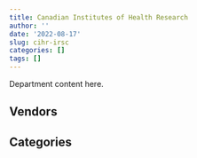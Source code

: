 ```yaml
---
title: Canadian Institutes of Health Research
author: ''
date: '2022-08-17'
slug: cihr-irsc
categories: []
tags: []
---
```


<script src="/rmarkdown-libs/htmlwidgets/htmlwidgets.js"></script>
<link href="/rmarkdown-libs/datatables-css/datatables-crosstalk.css" rel="stylesheet" />
<script src="/rmarkdown-libs/datatables-binding/datatables.js"></script>
<script src="/rmarkdown-libs/jquery/jquery-3.6.0.min.js"></script>
<link href="/rmarkdown-libs/dt-core-bootstrap/css/dataTables.bootstrap.min.css" rel="stylesheet" />
<link href="/rmarkdown-libs/dt-core-bootstrap/css/dataTables.bootstrap.extra.css" rel="stylesheet" />
<script src="/rmarkdown-libs/dt-core-bootstrap/js/jquery.dataTables.min.js"></script>
<script src="/rmarkdown-libs/dt-core-bootstrap/js/dataTables.bootstrap.min.js"></script>
<link href="/rmarkdown-libs/crosstalk/css/crosstalk.min.css" rel="stylesheet" />
<script src="/rmarkdown-libs/crosstalk/js/crosstalk.min.js"></script>
<script src="/rmarkdown-libs/htmlwidgets/htmlwidgets.js"></script>
<link href="/rmarkdown-libs/datatables-css/datatables-crosstalk.css" rel="stylesheet" />
<script src="/rmarkdown-libs/datatables-binding/datatables.js"></script>
<script src="/rmarkdown-libs/jquery/jquery-3.6.0.min.js"></script>
<link href="/rmarkdown-libs/dt-core-bootstrap/css/dataTables.bootstrap.min.css" rel="stylesheet" />
<link href="/rmarkdown-libs/dt-core-bootstrap/css/dataTables.bootstrap.extra.css" rel="stylesheet" />
<script src="/rmarkdown-libs/dt-core-bootstrap/js/jquery.dataTables.min.js"></script>
<script src="/rmarkdown-libs/dt-core-bootstrap/js/dataTables.bootstrap.min.js"></script>
<link href="/rmarkdown-libs/crosstalk/css/crosstalk.min.css" rel="stylesheet" />
<script src="/rmarkdown-libs/crosstalk/js/crosstalk.min.js"></script>

Department content here.

## Vendors

<div id="htmlwidget-1" style="width:100%;height:auto;" class="datatables html-widget"></div>
<script type="application/json" data-for="htmlwidget-1">{"x":{"style":"bootstrap","filter":"none","vertical":false,"data":[["<a href=\"/vendors/4_office_automation/\">4 OFFICE AUTOMATION<\/a>","<a href=\"/vendors/advanced_business_interiors/\">ADVANCED BUSINESS INTERIORS<\/a>","<a href=\"/vendors/advanced_chippewa_technologies/\">ADVANCED CHIPPEWA TECHNOLOGIES<\/a>","<a href=\"/vendors/amazon/\">AMAZON<\/a>","<a href=\"/vendors/bdo_canada/\">BDO CANADA<\/a>","<a href=\"/vendors/bell_canada/\">BELL CANADA<\/a>","<a href=\"/vendors/blackberry/\">BLACKBERRY<\/a>","<a href=\"/vendors/canadian_corps_of_commissionaires/\">CANADIAN CORPS OF COMMISSIONAIRES<\/a>","<a href=\"/vendors/careworx/\">CAREWORX<\/a>","<a href=\"/vendors/cbci_telecom/\">CBCI TELECOM<\/a>","<a href=\"/vendors/cgi/\">CGI<\/a>","<a href=\"/vendors/cistel_technology/\">CISTEL TECHNOLOGY<\/a>","<a href=\"/vendors/cnw_group/\">CNW GROUP<\/a>","<a href=\"/vendors/compucom_canada/\">COMPUCOM CANADA<\/a>","<a href=\"/vendors/conexsys/\">CONEXSYS<\/a>","<a href=\"/vendors/contract_community/\">CONTRACT COMMUNITY<\/a>","<a href=\"/vendors/dell_computer/\">DELL COMPUTER<\/a>","<a href=\"/vendors/deloitte_and_touche/\">DELOITTE AND TOUCHE<\/a>","<a href=\"/vendors/diligens/\">DILIGENS<\/a>","<a href=\"/vendors/donna_cona/\">DONNA CONA<\/a>","<a href=\"/vendors/eagle_professional_resources/\">EAGLE PROFESSIONAL RESOURCES<\/a>","<a href=\"/vendors/elsevier/\">ELSEVIER<\/a>","<a href=\"/vendors/empowered_networks/\">EMPOWERED NETWORKS<\/a>","<a href=\"/vendors/ernst_young/\">ERNST YOUNG<\/a>","<a href=\"/vendors/excel_human_resources/\">EXCEL HUMAN RESOURCES<\/a>","<a href=\"/vendors/fast_forward_french/\">FAST FORWARD FRENCH<\/a>","<a href=\"/vendors/ford_motor_company/\">FORD MOTOR COMPANY<\/a>","<a href=\"/vendors/freebalance/\">FREEBALANCE<\/a>","<a href=\"/vendors/gartner/\">GARTNER<\/a>","<a href=\"/vendors/genesis_integration/\">GENESIS INTEGRATION<\/a>","<a href=\"/vendors/goss_gilroy/\">GOSS GILROY<\/a>","<a href=\"/vendors/hypertec/\">HYPERTEC<\/a>","<a href=\"/vendors/ibm_canada/\">IBM CANADA<\/a>","<a href=\"/vendors/info_tech_research_group/\">INFO TECH RESEARCH GROUP<\/a>","<a href=\"/vendors/insa/\">INSA<\/a>","<a href=\"/vendors/instrux_media/\">INSTRUX MEDIA<\/a>","<a href=\"/vendors/iron_mountain/\">IRON MOUNTAIN<\/a>","<a href=\"/vendors/itex/\">ITEX<\/a>","<a href=\"/vendors/lionbridge/\">LIONBRIDGE<\/a>","<a href=\"/vendors/manpower_services_canada/\">MANPOWER SERVICES CANADA<\/a>","<a href=\"/vendors/maplesoft_consulting/\">MAPLESOFT CONSULTING<\/a>","<a href=\"/vendors/mdos_consulting/\">MDOS CONSULTING<\/a>","<a href=\"/vendors/microsoft_canada/\">MICROSOFT CANADA<\/a>","<a href=\"/vendors/mindwire_systems/\">MINDWIRE SYSTEMS<\/a>","<a href=\"/vendors/mishkumi_technologies/\">MISHKUMI TECHNOLOGIES<\/a>","<a href=\"/vendors/national_arts_centre/\">NATIONAL ARTS CENTRE<\/a>","<a href=\"/vendors/newfound_recruiting/\">NEWFOUND RECRUITING<\/a>","<a href=\"/vendors/nisha_techonologies/\">NISHA TECHONOLOGIES<\/a>","<a href=\"/vendors/opentext/\">OPENTEXT<\/a>","<a href=\"/vendors/optiv_canada_federal/\">OPTIV CANADA FEDERAL<\/a>","<a href=\"/vendors/oracle_canada/\">ORACLE CANADA<\/a>","<a href=\"/vendors/ottawa_marriott_hotels_innvest_hotels_gp/\">OTTAWA MARRIOTT HOTELS INNVEST HOTELS GP<\/a>","<a href=\"/vendors/pricewaterhouse_coopers/\">PRICEWATERHOUSE COOPERS<\/a>","<a href=\"/vendors/printers_plus/\">PRINTERS PLUS<\/a>","<a href=\"/vendors/procom_consultants/\">PROCOM CONSULTANTS<\/a>","<a href=\"/vendors/protak_consulting_group/\">PROTAK CONSULTING GROUP<\/a>","<a href=\"/vendors/quintet_consulting/\">QUINTET CONSULTING<\/a>","<a href=\"/vendors/randstad/\">RANDSTAD<\/a>","<a href=\"/vendors/raymond_chabot_grant_thornton/\">RAYMOND CHABOT GRANT THORNTON<\/a>","<a href=\"/vendors/si_systems/\">SI SYSTEMS<\/a>","<a href=\"/vendors/softchoice/\">SOFTCHOICE<\/a>","<a href=\"/vendors/st_joseph_print_group/\">ST JOSEPH PRINT GROUP<\/a>","<a href=\"/vendors/teknion/\">TEKNION<\/a>","<a href=\"/vendors/teramach_technologies/\">TERAMACH TECHNOLOGIES<\/a>","<a href=\"/vendors/the_aim_group/\">THE AIM GROUP<\/a>","<a href=\"/vendors/veritaaq_technology_house/\">VERITAAQ TECHNOLOGY HOUSE<\/a>","<a href=\"/vendors/workdynamics_technologies/\">WORKDYNAMICS TECHNOLOGIES<\/a>","<a href=\"/vendors/york_university/\">YORK UNIVERSITY<\/a>","<a href=\"/vendors/zernam_enterprise/\">ZERNAM ENTERPRISE<\/a>"],[null,"$    98,516.00","$    51,588.90",null,null,null,"$     1,912.19","$   326,966.00",null,"$    27,155.56","$    18,485.55",null,"$    21,470.00","$    11,387.05","$    31,097.54",null,"$    91,401.85","$    72,800.00",null,"$   101,574.00","$    24,578.00","$   497,631.42",null,"$   104,631.34","$    81,725.92",null,null,"$    54,393.00","$       173.77",null,"$    53,625.71",null,"$    26,451.11","$    82,159.07",null,null,"$    14,916.00","$    18,362.92","$    55,000.00","$   127,540.06","$   741,209.02",null,"$   136,490.94","$ 1,041,933.89",null,"$    10,074.00","$    72,765.65","$    28,410.00",null,null,"$   294,726.78","$   881,324.03",null,"$    98,479.24","$   167,513.26","$   160,483.80",null,"$    86,788.70",null,"$    57,800.83","$    28,776.81","$    13,144.40","$    74,279.00",null,"$   112,061.89",null,"$    10,501.00",null,"$   202,586.92"],[null,null,"$    51,588.90",null,"$    89,713.97","$    13,058.30","$    11,012.81","$   361,645.00","$     3,811.95",null,"$    28,135.61","$     5,299.59","$    28,250.00",null,"$    54,624.55",null,"$   125,501.85",null,null,null,null,"$   487,147.54",null,"$    42,663.18","$    78,835.68",null,"$    34,255.00","$    54,393.00","$    63,431.71","$    57,197.00","$    48,152.00",null,"$    73,558.50","$   123,048.93",null,"$       268.76","$    14,916.00","$    28,954.14","$    91,259.00","$   126,841.21","$   702,162.23",null,"$   193,190.00","$   477,639.12","$    33,315.24",null,"$   146,737.35","$   196,630.64",null,null,"$   595,301.77","$ 2,195,890.23",null,"$    94,954.34","$   167,513.26","$   190,803.22",null,null,null,"$   179,880.17","$   945,211.45","$    13,144.40","$    20,118.00","$    97,557.36",null,null,"$     9,637.90","$    11,168.84",null],["$     9,005.80",null,"$    61,717.73",null,"$    39,137.61","$    17,538.80",null,"$   346,584.56","$     5,558.46",null,"$    20,998.80","$    10,775.82","$    28,250.00",null,"$    14,670.56","$    24,973.00","$   101,416.40",null,null,null,null,"$    17,474.63",null,"$    65,653.17","$    17,106.96","$    21,000.00",null,"$    55,520.00","$   104,041.42",null,"$    61,074.13",null,"$    55,534.59","$       141.17",null,"$    34,207.58","$    15,311.68","$    37,494.37","$    90,400.00",null,null,"$   217,030.49","$   262,389.38","$   478,947.72",null,null,null,"$   364,680.24","$    13,892.22","$    45,856.35","$   355,476.59","$ 1,802,742.04","$    54,204.99","$    79,345.41",null,"$   191,325.97",null,null,"$    24,916.50",null,"$    93,238.15","$    13,180.41",null,"$    37,055.28",null,null,"$       863.10","$    12,844.16",null],["$    54,785.28",null,"$    74,580.40","$    13,954.55","$   118,044.03","$     2,673.21","$     9,657.79","$   353,644.80","$     5,543.27",null,"$    17,283.12",null,"$    28,250.00",null,null,null,"$   454,555.66",null,"$    14,918.02",null,null,"$    23,859.02","$    20,978.68","$    65,654.71",null,null,null,"$    55,673.52","$   156,297.81",null,"$    35,887.58","$    14,690.00","$    57,261.34","$    51,469.89","$     5,040.96","$    15,243.67","$    15,115.52","$    41,504.37","$         0.00",null,"$   173,304.79","$    98,444.51","$   515,342.52","$   180,630.50",null,null,null,"$    82,120.07",null,"$    62,617.93","$   362,749.75","$         0.00","$    63,451.23",null,null,"$    95,662.98","$    24,365.10",null,null,null,"$    83,986.07","$    15,462.73",null,"$       578.58",null,"$    14,125.00",null,null,null]],"container":"<table class=\"table table-striped table-hover row-border order-column display\">\n  <thead>\n    <tr>\n      <th>Vendor<\/th>\n      <th>2017-2018<\/th>\n      <th>2018-2019<\/th>\n      <th>2019-2020<\/th>\n      <th>2020-2021<\/th>\n    <\/tr>\n  <\/thead>\n<\/table>","options":{"order":[[4,"desc"]],"pageLength":10,"autoWidth":true,"columnDefs":[],"orderClasses":false}},"evals":[],"jsHooks":[]}</script>

## Categories

<div id="htmlwidget-2" style="width:100%;height:auto;" class="datatables html-widget"></div>
<script type="application/json" data-for="htmlwidget-2">{"x":{"style":"bootstrap","filter":"none","vertical":false,"data":[["<a href=\"/categories/1_facilities_and_construction/\">Facilities and construction<\/a>","<a href=\"/categories/10_office_management/\">Office management<\/a>","<a href=\"/categories/2_professional_services/\">Professional services<\/a>","<a href=\"/categories/3_information_technology/\">Information technology<\/a>","<a href=\"/categories/4_medical/\">Medical<\/a>","<a href=\"/categories/5_transportation_and_logistics/\">Transportation and logistics<\/a>","<a href=\"/categories/6_industrial_products_and_services/\">Industrial products and services<\/a>","<a href=\"/categories/7_travel/\">Travel<\/a>","<a href=\"/categories/8_security_and_protection/\">Security and protection<\/a>","<a href=\"/categories/9_human_capital/\">Human capital<\/a>"],["$   163,807.63","$   307,489.87","$ 1,660,917.48","$ 4,171,008.47","$    16,950.00",null,null,"$ 2,110,151.75","$   427,318.00","$   219,111.41"],["$   324,476.59","$   218,829.24","$   838,259.10","$ 5,349,667.80","$    13,541.45","$    34,255.00","$    15,447.10","$ 3,252,745.62","$   393,935.84","$   340,631.84"],["$    91,480.83","$    99,086.44","$ 1,418,598.01","$ 2,789,452.99","$    13,578.55",null,null,"$ 2,226,663.78","$   403,891.98","$   333,694.11"],[null,"$    66,426.00","$ 1,165,699.56","$ 3,197,976.91","$    12,486.50",null,null,"$         0.00","$   410,795.64","$   357,560.06"]],"container":"<table class=\"table table-striped table-hover row-border order-column display\">\n  <thead>\n    <tr>\n      <th>Category<\/th>\n      <th>2017-2018<\/th>\n      <th>2018-2019<\/th>\n      <th>2019-2020<\/th>\n      <th>2020-2021<\/th>\n    <\/tr>\n  <\/thead>\n<\/table>","options":{"order":[[4,"desc"]],"pageLength":20,"autoWidth":true,"columnDefs":[],"orderClasses":false,"lengthMenu":[10,20,25,50,100]}},"evals":[],"jsHooks":[]}</script>
